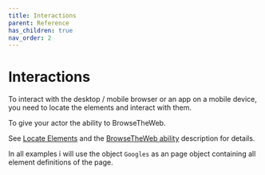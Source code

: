 ```yaml
---
title: Interactions
parent: Reference
has_children: true
nav_order: 2
---
```

# Interactions

To interact with the desktop / mobile browser or an app on a mobile device, 
you need to locate the elements and interact with them.

To 
give your actor the ability to BrowseTheWeb.

See [Locate Elements](LOCATE_ELEMENTS.md) and the [BrowseTheWeb ability](BROWSE-THE-WEB_ABILITY.md) description for details.

In all examples i will use the object ``Googles`` as an page object containing all element definitions of the page.
